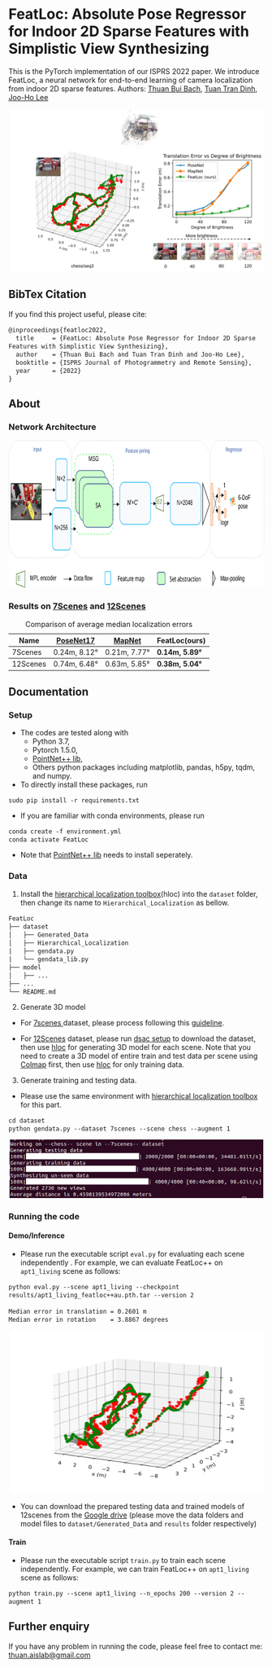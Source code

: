 # FeatLoc: Absolute Pose Regressor for Indoor 2D Sparse Features with Simplistic View Synthesizing
This is the PyTorch implementation of our ISPRS 2022 paper. We introduce FeatLoc, a neural network for end-to-end learning of camera localization from indoor 2D sparse features. 
Authors: [Thuan Bui Bach](https://scholar.google.co.kr/citations?user=_uvHRywAAAAJ&hl=en), [Tuan Tran Dinh](https://sites.google.com/view/tuantd), [Joo-Ho Lee](https://research-db.ritsumei.ac.jp/rithp/k03/resid/S000220)

<p align="center">
<img src="https://github.com/ais-lab/FeatLoc/blob/main/doc/fig1.svg" width="500" height="320">
<p>

## BibTex Citation 
If you find this project useful, please cite:
```
@inproceedings{featloc2022,
  title     = {FeatLoc: Absolute Pose Regressor for Indoor 2D Sparse Features with Simplistic View Synthesizing},
  author    = {Thuan Bui Bach and Tuan Tran Dinh and Joo-Ho Lee},
  booktitle = {ISPRS Journal of Photogrammetry and Remote Sensing},
  year      = {2022}
}
```

## About
### Network Architecture

<p align="center">
<img src="https://github.com/ais-lab/FeatLoc/blob/main/doc/fig4.svg" width="800" height="290">
<p>

### Results on [7Scenes](https://www.microsoft.com/en-us/research/project/rgb-d-dataset-7-scenes/) and [12Scenes](http://graphics.stanford.edu/projects/reloc/)


 <div align="center">
 <table>
  <caption>Comparison of average median localization errors</caption>
  <thead>
    <tr>
      <th> Name </th>
      <th><a href="https://arxiv.org/abs/1704.00390">PoseNet17</a></th>
      <th><a href="https://arxiv.org/abs/1712.03342">MapNet</a></th>
      <th> FeatLoc(ours) </th>
    </tr>
  </thead>
  <tbody>
    <tr>
      <td>7Scenes</td>
      <td> 0.24m, 8.12° </td>
      <td> 0.21m, 7.77° </td>
      <td> <strong>0.14m, 5.89°</strong></td>
    </tr>
  </tbody>
   <tbody>
    <tr>
      <td>12Scenes</td>
      <td> 0.74m, 6.48° </td>
      <td> 0.63m, 5.85° </td>
      <td><strong> 0.38m, 5.04° </strong></td>
    </tr>
  </tbody>
</table>
</div>

## Documentation
### Setup 
 * The codes are tested along with 
   * Python 3.7,
   * Pytorch 1.5.0,
   * [PointNet++ lib](https://github.com/erikwijmans/Pointnet2_PyTorch),
   * Others python packages including matplotlib, pandas, h5py, tqdm, and numpy.
 * To directly install these packages, run 
```
sudo pip install -r requirements.txt
```
 * If you are familiar with conda environments, please run 
```
conda create -f environment.yml
conda activate FeatLoc
```
 * Note that [PointNet++ lib](https://github.com/erikwijmans/Pointnet2_PyTorch) needs to install seperately.
### Data
 1. Install the [hierarchical localization toolbox](https://github.com/cvg/Hierarchical-Localization)(hloc) into the ```dataset``` folder, then change its name to ```Hierarchical_Localization``` as bellow. 
 ```
FeatLoc
├── dataset
│   ├── Generated_Data
│   ├── Hierarchical_Localization
|   ├── gendata.py
|   └── gendata_lib.py
├── model
│   ├── ...
├── ...
└── README.md
 ```
 2. Generate 3D model 
  * For [7scenes ](https://www.microsoft.com/en-us/research/project/rgb-d-dataset-7-scenes/)dataset, please process following this [guideline](https://github.com/cvg/Hierarchical-Localization/tree/master/hloc/pipelines/7Scenes). 

  * For [12Scenes](http://graphics.stanford.edu/projects/reloc/) dataset, please run [dsac setup](https://github.com/vislearn/dsacstar/blob/master/datasets/setup_12scenes.py) to download the dataset, then use [hloc](https://github.com/cvg/Hierarchical-Localization) for generating 3D model for each scene. Note that you need to create a 3D model of entire train and test data per scene using [Colmap](https://colmap.github.io/) first, then use [hloc](https://github.com/cvg/Hierarchical-Localization) for only training data.
 3. Generate training and testing data. 
  * Please use the same environment with [hierarchical localization toolbox](https://github.com/cvg/Hierarchical-Localization) for this part.
```
cd dataset
python gendata.py --dataset 7scenes --scene chess --augment 1
```
<p align="center">
<img src="https://github.com/ais-lab/FeatLoc/blob/main/doc/out_gendata_chess.PNG" width="500">
<p>

### Running the code
#### Demo/Inference 
  * Please run the executable script ```eval.py``` for evaluating each scene independently . For example, we can evaluate FeatLoc++ on ```apt1_living``` scene as follows:
```
python eval.py --scene apt1_living --checkpoint results/apt1_living_featloc++au.pth.tar --version 2

Median error in translation = 0.2601 m
Median error in rotation    = 3.8867 degrees
```
<p align="center">
<img src="https://github.com/ais-lab/FeatLoc/blob/main/doc/apt1_living_featloc.svg" width="500" height="320">
<p>

  * You can download the prepared testing data and trained models of 12scenes from the [Google drive](https://drive.google.com/drive/folders/1K5CdXdSPOQv3EJbwL9FbbuaocNAc-4dF?usp=sharing) (please move the data folders and model files to ```dataset/Generated_Data``` and ```results``` folder respectively)


#### Train
  * Please run the executable script ```train.py``` to train each scene independently. For example, we can train FeatLoc++ on ```apt1_living``` scene as follows:
```
python train.py --scene apt1_living --n_epochs 200 --version 2 --augment 1
```

## Further enquiry
  If you have any problem in running the code, please feel free to contact me: thuan.aislab@gmail.com 

